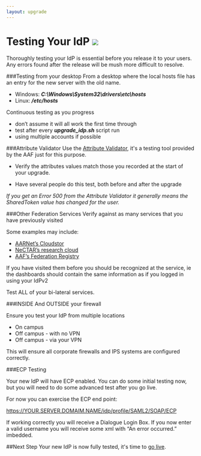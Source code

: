 ```yaml
---
layout: upgrade
---
```


# Testing Your IdP [![](https://raw.githubusercontent.com/ausaccessfed/shibboleth-idp-installer/gh-pages/images/youtube.png)](#)
Thoroughly testing your IdP is essential before you release it to your users. Any errors found after the release will be mush more difficult to resolve.

###Testing from your desktop
From a desktop where the local hosts file has an entry for the new server with the old name.

- Windows: ***C:\Windows\System32\drivers\etc\hosts***
- Linux: ***/etc/hosts***

Continuous testing as you progress

- don’t assume it will all work the first time through
- test after every ***upgrade_idp.sh*** script run
- using multiple accounts if possible

###Attribute Validator
Use the [Attribute Validator](https://manager.[test.]aaf.edu.au/attributevalidator/), it's a testing tool provided by the AAF just for this purpose.

- Verify the attributes values match those you recorded at the start of your upgrade.

- Have several people do this test, both before and after the upgrade

*If you get an Error 500 from the Attribute Validator it generally means the SharedToken value has changed for the user.*

###Other Federation Services
Verify against as many services that you have previously visited

Some examples may include:

- [AARNet’s Cloudstor](https://www.aarnet.edu.au/network-and-services/cloud-services-applications/cloudstor)
- [NeCTAR’s research cloud](https://dashboard.rc.nectar.org.au/auth/login/?next=/)
- [AAF’s Federation Registry](https://manager.aaf.edu.au/federationregistry/) 

If you have visited them before you should be recognized at the service, ie the dashboards should contain the same information as if you logged in using your IdPv2

Test ALL of your bi-lateral services.

###INSIDE And OUTSIDE your firewall

Ensure you test your IdP from multiple locations

- On campus
- Off campus - with no VPN
- Off campus - via your VPN

This will ensure all corporate firewalls and IPS systems are configured correctly.

###ECP Testing

Your new IdP will have ECP enabled. You can do some initial testing now, but you will need to do some advanced test after you go live.

For now you can exercise the ECP end point:

https://YOUR.SERVER.DOMAIM.NAME/idp/profile/SAML2/SOAP/ECP

If working correctly you will receive a Dialogue Login Box. If you now enter a valid username you will receive some xml with “An error occurred.” imbedded.

##Next Step
Your new IdP is now fully tested, it's time to [go live](go-live). 